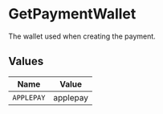 # GetPaymentWallet

The wallet used when creating the payment.


## Values

| Name       | Value      |
| ---------- | ---------- |
| `APPLEPAY` | applepay   |